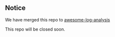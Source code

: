 ## Notice

We have merged this repo to [awesome-log-analysis](https://github.com/logpai/awesome-log-analysis)

This repo will be closed soon.
